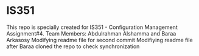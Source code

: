 IS351
=====

This repo is specially created for IS351 - Configuration Management Assignment#4. Team Members: Abdulrahman Alshamma and Baraa Arkasosy
Modifying readme file for second commit
Modifiying readme file after Baraa cloned the repo to check synchronization
